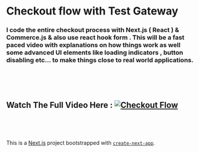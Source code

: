 # **Checkout flow** with Test Gateway

### I code the entire checkout process with Next.js ( React ) & Commerce.js & also use react hook form . This will be a fast paced video with explanations on how things work as well some advanced UI elements like loading indicators , button disabling etc... to make things close to real world applications.

&nbsp;  
 &nbsp;  
 &nbsp;

## **Watch The Full Video Here** : [![Checkout Flow](https://i.ytimg.com/vi_webp/lahNLT7oDF4/maxresdefault.webp)](https://youtu.be/lahNLT7oDF4)

&nbsp;

&nbsp;
&nbsp;

This is a [Next.js](https://nextjs.org/) project bootstrapped with [`create-next-app`](https://github.com/vercel/next.js/tree/canary/packages/create-next-app).
